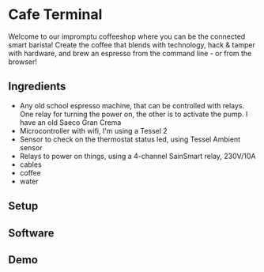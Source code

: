 # Cafe Terminal

Welcome to our impromptu coffeeshop where you can be the connected smart barista! Create the coffee that blends with technology, hack & tamper with hardware, and brew an espresso from the command line - or from the browser!

## Ingredients

- Any old school espresso machine, that can be controlled with relays. One relay for turning the power on, the other is to activate the pump. I have an old Saeco Gran Crema
- Microcontroller with wifi, I'm using a Tessel 2
- Sensor to check on the thermostat status led, using Tessel Ambient sensor
- Relays to power on things, using a 4-channel SainSmart relay, 230V/10A
- cables
- coffee
- water

## Setup

## Software

## Demo
